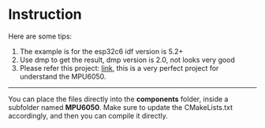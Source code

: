 # Instruction

Here are some tips:
1. The example is for the esp32c6 idf version is 5.2+
2. Use dmp to get the result, dmp version is 2.0, not looks very good
3. Please refer this project: [link](https://github.com/nopnop2002/esp-idf-mpu6050-dmp), this is a very perfect project for understand the MPU6050.
   
---

You can place the files directly into the **components** folder, inside a subfolder named **MPU6050**. Make sure to update the CMakeLists.txt accordingly, and then you can compile it directly.
